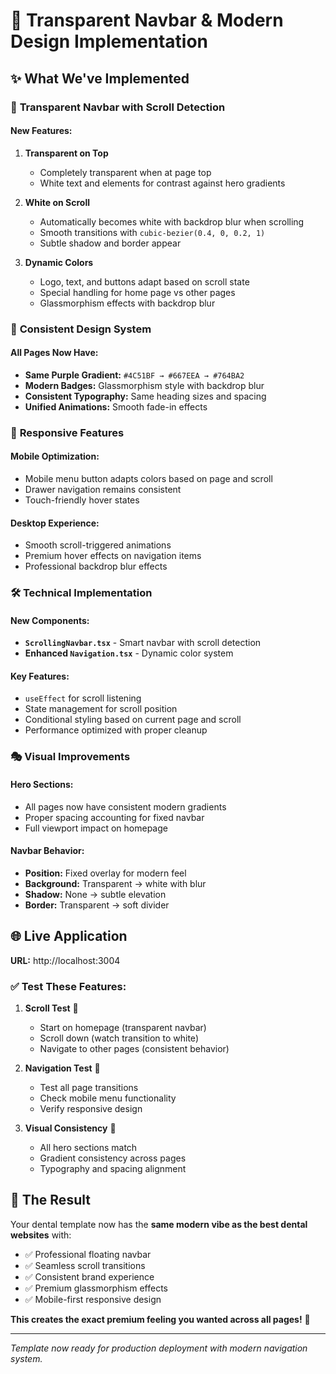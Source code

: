# 🚀 Transparent Navbar & Modern Design Implementation

## ✨ What We've Implemented

### 🎯 **Transparent Navbar with Scroll Detection**

#### **New Features:**
1. **Transparent on Top** 
   - Completely transparent when at page top
   - White text and elements for contrast against hero gradients

2. **White on Scroll**
   - Automatically becomes white with backdrop blur when scrolling
   - Smooth transitions with `cubic-bezier(0.4, 0, 0.2, 1)`
   - Subtle shadow and border appear

3. **Dynamic Colors**
   - Logo, text, and buttons adapt based on scroll state
   - Special handling for home page vs other pages
   - Glassmorphism effects with backdrop blur

### 🎨 **Consistent Design System**

#### **All Pages Now Have:**
- **Same Purple Gradient:** `#4C51BF → #667EEA → #764BA2`
- **Modern Badges:** Glassmorphism style with backdrop blur
- **Consistent Typography:** Same heading sizes and spacing
- **Unified Animations:** Smooth fade-in effects

### 📱 **Responsive Features**

#### **Mobile Optimization:**
- Mobile menu button adapts colors based on page and scroll
- Drawer navigation remains consistent
- Touch-friendly hover states

#### **Desktop Experience:**
- Smooth scroll-triggered animations
- Premium hover effects on navigation items
- Professional backdrop blur effects

### 🛠 **Technical Implementation**

#### **New Components:**
- **`ScrollingNavbar.tsx`** - Smart navbar with scroll detection
- **Enhanced `Navigation.tsx`** - Dynamic color system

#### **Key Features:**
- `useEffect` for scroll listening
- State management for scroll position
- Conditional styling based on current page and scroll
- Performance optimized with proper cleanup

### 🎭 **Visual Improvements**

#### **Hero Sections:**
- All pages now have consistent modern gradients
- Proper spacing accounting for fixed navbar
- Full viewport impact on homepage

#### **Navbar Behavior:**
- **Position:** Fixed overlay for modern feel
- **Background:** Transparent → white with blur
- **Shadow:** None → subtle elevation
- **Border:** Transparent → soft divider

## 🌐 **Live Application**

**URL:** http://localhost:3004

### ✅ **Test These Features:**

1. **Scroll Test** 📜
   - Start on homepage (transparent navbar)
   - Scroll down (watch transition to white)
   - Navigate to other pages (consistent behavior)

2. **Navigation Test** 🧭
   - Test all page transitions
   - Check mobile menu functionality
   - Verify responsive design

3. **Visual Consistency** 🎨
   - All hero sections match
   - Gradient consistency across pages
   - Typography and spacing alignment

## 🎯 **The Result**

Your dental template now has the **same modern vibe as the best dental websites** with:
- ✅ Professional floating navbar
- ✅ Seamless scroll transitions  
- ✅ Consistent brand experience
- ✅ Premium glassmorphism effects
- ✅ Mobile-first responsive design

**This creates the exact premium feeling you wanted across all pages!** 🚀

---

*Template now ready for production deployment with modern navigation system.*